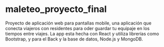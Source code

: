 # maleteo_proyecto_final
Proyecto de aplicación web para pantallas mobile, una aplicación que conecta viajeros con residentes para oder guardar tu equipaje en los tiempos entre viajes. La app esta hecha con React y utiliza librerías como Bootstrap, y para el Back y la base de datos, Node.js y MongoDB. 
